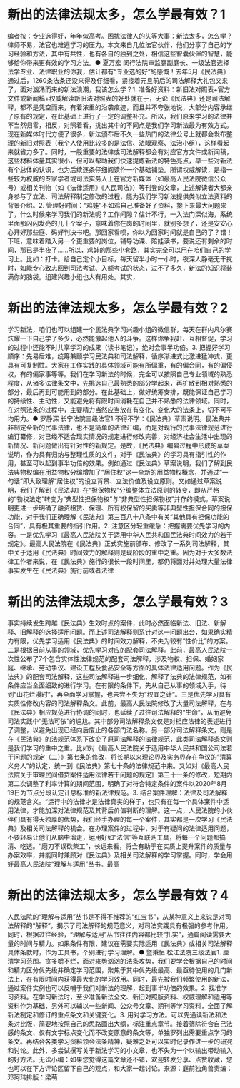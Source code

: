 # 新出的法律法规太多，怎么学最有效？1

编者按：专业选得好，年年似高考。困扰法律人的头等大事：新法太多，怎么学？律师不易，法官也难逃学习的压力。本文来自几位法官伙伴，他们分享了自己的学习经验和方法，其中有共性，也有各自的独到之处，相信这些智囊伙伴的智慧，能够给你带来更有效的学习方法。● 夏万宏 闵行法院审监庭副庭长、一级法官选择法学专业、法律职业的你我，估计都有“专业选的好”的感慨！去年5月《民法典》通过后，1260条法条还没来得及仔细看，紧接着元旦前后的司法解释大礼包又来了，面对汹涌而来的新法浪潮，我该怎么学？1. 准备好资料：新旧法对照表+官方文件或新闻稿+权威解读新旧法对照表的好处就在于，无论《民法典》还是司法解释，都不是凭空而来，有着浓重的沿袭痕迹，而且并不夸张地说，大部分内容承继了原有的规定，在此基础上进行了一定的调整补充。所以，我们原来学习的法律并不当然归零，相反，对照着看，挑出其中的不同点是我们学习新法最为有效方式。现在新媒体时代方便了很多，新法颁布后不久一些热门的法律公号上就都会发布整理的新旧对照表（我个人使用比较多的是法信、法眼观察、法治小组），这样看起来就省力多了。同时，一般重要的法律或司法解释都会有对应官方文件或新闻稿，这些材料体量其实很小，但可以帮助我们快速提炼新法的特色亮点，早一些对新法有个总体的认识，也为后续逐条仔细阅读作一个基础铺垫。所谓权威解读，是指一些较为权威的专家学者或司法实务人士在官方新媒体（如最高人民法院微信公众号）或相关刊物（如《法律适用》《人民司法》）等刊登的文章，上述解读者大都亲身参与了立法、司法解释制定修改的过程，能为我们学习新法提供类似立法资料的背景介绍。2. 管理好时间：“鸡娃”不如鸡自己准备好了资料，接下来最大问题来了，什么时候来学习我们的新法呢？工作间隙？估计不行，一入法门深似海，系统里面那闪闪发亮的几十个案子，意味着你在岗的时间里，就别多想了，还是安安心心开好那些庭、码好判决书吧。那回家看呗，你以为回家时间就是自己的了？错！下班，意味着踏入另一个更重要的岗位，辅导功课、陪娃读书，要说还有剩余的时间，那已是半夜了……所以，鸡娃的那些小套路，其实完全可以用在咱们自己的学习上。比如：打卡。给自己定个小目标，每天留半小时一小时，夜深人静毫无干扰时，如能专心致志回到司法考试、入额考试的状态，过不了多久，新法的知识将装满你的脑袋。组建兴趣小组也大有用处。其实，

# 新出的法律法规太多，怎么学最有效？2

学习新法，咱们也可以组建一个民法典学习兴趣小组的微信群，每天在群内凡尔赛炫耀一下自己学了多少，必然能激起他人的斗争。这样你争我赶、互相督促，学习的过程中还能不时共享学习的成果（读书笔记），绝对会事半功倍。3. 把握好学习顺序：先易后难，统筹兼顾学习民法典和司法解释，循序渐进式比激进猛冲式，更具有可复制性。大家在工作实践的具体领域可能有所偏重，有的偏合同，有的偏侵权，有的偏家事等等。我们在学习新法的时候，完全可以按照自己专业领域的熟悉程度，从诸多法律条文中，先挑选自己最熟悉的部分学起来，再扩散到相对熟悉的部分，最后再到可能用到的部分。在此基础上，做好统筹安排，既能保证自己学习的持续性、主动性，又能避免将有限时间消耗在自己并不熟悉的法律领域。同时，在对照法条的过程中，主要精力当然应当放在有变化、变化大的法条上，切不可平均用力。● 罗静深 长宁法院三级法官1.不得不学：《民法典》草案说明。民法典并非制定全新的民事法律，也不是简单的法律汇编，而是对现行的民事法律规范进行编订纂修，对已经不适合现实情况的规定进行修改完善，对经济社会生活中出现的新情况、新问题做出有针对性的新规定。是故，《民法典》编纂过程中形成的草案说明，作为具有归纳与整理性质的文件，对于《民法典》的学习具有指引性的作用，甚至可以起到事半功倍的效果。例如通过《民法典》草案说明，我们了解到民法典物权编在用益物权分编增加了“居住权”这一全新的用益物权概念，并通过“一句话”即大致理解“居住权”的设立背景、立法价值及设立原则。又如通过草案说明，我们了解到《民法典》在“担保物权”分编整体立法原则的转变，即从严格的“物权法定”转变为“典型性担保物权”与“非典型性担保物权”并存的模式。草案说明更进一步明确了融资租赁、保理、所有权保留的买卖等非典型性担保合同的担保功能，对于我们正确理解《民法典》第三百八十八条中有关“其他具有担保功能的合同”，具有极其重要的指引作用。2. 注意区分轻重缓急：把握需要优先学习的内容。一是优先学习《最高人民法院关于适用中华人民共和国民法典时间效力的若干规定》。最高人民法院在《民法典》正式实施前颁布、修改了一系列司法解释，其中关于适用《民法典》时间效力的解释则是现阶段的重中之重。因为对于大多数法律工作者来说，在《民法典》施行的很长一段时间里，都仍将面对并处理大量法律事实发生在《民法典》施行前或者法律

# 新出的法律法规太多，怎么学最有效？3

事实持续发生跨越《民法典》生效时点的案件，此时必然面临新法、旧法、新解释、旧解释的选择适用问题。而上述司法解释则系针对这一问题出台，如果确实精力有限，优先学习适用《民法典》的时间效力解释，不失为较有“性价比”的方案。二是根据目前从事的领域，优先学习对应的配套司法解释。此前，最高人民法院一次性公布了7个包含实体性法律规范的配套司法解释，涉及物权、担保、婚姻家庭、继承、劳动争议、建设工程及食品安全等方面的具体法律适用问题。作为《民法典》的配套司法解释，这些司法解释进一步细化、解释了法典的法律规范，如有条件应当全面细致的进行学习。在有限的条件下，先从自己从事的领域入手，待到“山花烂漫时”，再全面学习掌握，也未尝不失为”权宜之计“。三是优先学习具有实质性修改内容的司法解释条文。此前，最高人民法院修改了大量司法解释，在与《民法典》相应规范进行协调的同时，也延续了过往司法解释的“生命”，从而避免司法实践中“无法可依”的尴尬。其中部分司法解释条文仅是对相应法律的表述进行了调整，以避免出现已经向后废止的各部门法名称。另一部分司法解释条文，则是在《民法典》的法规范体系下改变了原司法解释的法律规范，此类司法解释条文则是我们学习的重中之重。比如对《最高人民法院关于适用中华人民共和国公司法若干问题的规定（二）》第七条的修改，将长期以来理论界及实务界存在争议的“清算义务人”的认定，统一到《民法典》第七十条的法律规范中来。又如对《最高人民法院关于审理民间借贷案件适用法律若干问题的规定》第三十一条的修改，短期内第二次调整了利率计算的期间范围，明确了对符合特定条件的案件以2020年8月19日为节点分段认定计息标准的新法律规范。3. 结合案件理解：法律及司法解释的规范含义。“运行中的法律才是法律真实的样子，也只有在每一个具体案件中适用法律，才能加深对法律规范及其背后价值判断的理解。这一点，人民法院的小伙伴们具有得天独厚的优势，我们经手办理的每一个案件，其实都是一次学习《民法典》及相关司法解释的机会。在办理案件的过程中，对于有疑问的法律适用问题，不要轻易让他们从脑中溜走，运用好如”法信”等互联网工具，将每一个问题都搞清、吃透。“磨刀不误砍柴工”，长远来看，将会有助于在实质上提升案件的质量与办案效率，并能同时兼顾对《民法典》及相关司法解释的学习掌握。同时，学会用好最高人民法院“理解与适用"丛书。最高

# 新出的法律法规太多，怎么学最有效？4

人民法院的“理解与适用”丛书是不得不推荐的“红宝书”，从某种意义上来说是对司法解释的“解释”，揭示了司法解释的规范意义，对司法实践具有极强的参考作用。同时，根据过往经验，“理解与适用”丛书往往内容都比较“扎实”，通篇阅读需要大量的时间与精力。如果条件有限，建议在需要实际适用《民法典》或相关司法解释具体条款时，作为工具书，个别进行学习理解。● 暨秉恒 松江法院三级法官1. 厘清学习范围。贪多嚼不烂，面对来势汹汹的法条攻势，我们要学会根据自己的时间和精力区分优先级并确定学习范围，聚焦于其中优先级最高、最亟待使用的几门新法上，在有限时间内获得最大化的学习效用。同时，最先被我们频繁使用的新法，通过案件实例也可以反哺于我们对新法的理解，起到事半功倍的效果。2. 找准学习资料。在学习新法时，至少准备新法全文、新旧对照版资料、权威理解和适用等资料作为基础，另外可以辅以一些新闻、公众号文章、期刊等学习资料，全面了解新法制定和修订的重点条文和关键变化。3. 用对学习方法。可以先通读新法和法条对比版，简要地按照自己的思路画出大纲，标注重点章节。接着筛除符合自己法感的条文、仅有文字标点变化而不改变原意的条文等，单独罗列出需要重点学习的条文。再结合各类学习资料领会法条精神，疑难之处可以实时记录作进一步的研究和讨论。此外，多尝试撰写关于新法学习的小文章，也不失为一个以输出带动输入的好方法。无讼小编：如果您觉得这篇文章还不错，欢迎转发分享、点赞收藏，您也可以在下方评论区留下自己的观点，和大家一起讨论。来源：庭前独角兽责编：邓珂玮排版：梁萌

